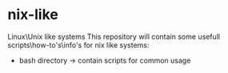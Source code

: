 # nix-like
Linux\Unix like systems
This repository will contain some usefull scripts\how-to's\info's for nix like systems:
- bash directory -> contain scripts for common usage
